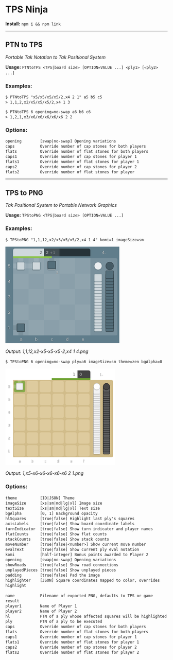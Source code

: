 TPS Ninja
===

**Install:** `npm i && npm link`

---

## PTN to TPS
*Portable Tak Notation to Tak Positional System*

**Usage:** `PTNtoTPS <TPS|board size> [OPTION=VALUE ...] <ply1> [<ply2> ...]`

### Examples:

```
$ PTNtoTPS "x5/x5/x5/x5/2,x4 2 1" a5 b5 c5
> 1,1,2,x2/x5/x5/x5/2,x4 1 3
```

```
$ PTNtoTPS 6 opening=no-swap a6 b6 c6
> 1,2,1,x3/x6/x6/x6/x6/x6 2 2
```

### Options:
```
opening        [swap|no-swap] Opening variations
caps           Override number of cap stones for both players
flats          Override number of flat stones for both players
caps1          Override number of cap stones for player 1
flats1         Override number of flat stones for player 1
caps2          Override number of cap stones for player 2
flats2         Override number of flat stones for player
```

---

## TPS to PNG
*Tak Positional System to Portable Network Graphics*

**Usage:** `TPStoPNG <TPS|board size> [OPTION=VALUE ...]`

### Examples:

`$ TPStoPNG "1,1,12,x2/x5/x5/x5/2,x4 1 4" komi=1 imageSize=sm`

![Example 1](/1,1,12,x2-x5-x5-x5-2,x4%201%204.png)

*Output: 1,1,12,x2-x5-x5-x5-2,x4 1 4.png*

`$ TPStoPNG 6 opening=no-swap ply=a6 imageSize=sm theme=zen bgAlpha=0`

![Example 2](/1,x5-x6-x6-x6-x6-x6%202%201.png)

*Output: 1,x5-x6-x6-x6-x6-x6 2 1.png*

### Options:
```
theme          [ID|JSON] Theme
imageSize      [xs|sm|md|lg|xl] Image size
textSize       [xs|sm|md|lg|xl] Text size
bgAlpha        [0, 1] Background opacity
hlSquares      [true|false] Highlight last ply's squares
axisLabels     [true|false] Show board coordinate labels
turnIndicator  [true|false] Show turn indicator and player names
flatCounts     [true|false] Show flat counts
stackCounts    [true|false] Show stack counts
moveNumber     [true|false|<number>] Show current move number
evalText       [true|false] Show current ply eval notation
komi           [half-integer] Bonus points awarded to Player 2
opening        [swap|no-swap] Opening variations
showRoads      [true|false] Show road connections
unplayedPieces [true|false] Show unplayed pieces
padding        [true|false] Pad the image
highlighter    [JSON] Square coordinates mapped to color, overrides highlight

name           Filename of exported PNG, defaults to TPS or game result
player1        Name of Player 1
player2        Name of Player 2
hl             PTN of a ply whose affected squares will be highlighted
ply            PTN of a ply to be executed
caps           Override number of cap stones for both players
flats          Override number of flat stones for both players
caps1          Override number of cap stones for player 1
flats1         Override number of flat stones for player 1
caps2          Override number of cap stones for player 2
flats2         Override number of flat stones for player 2
```
